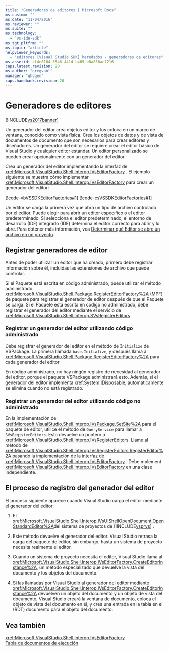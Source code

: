 ```yaml
---
title: "Generadores de editores | Microsoft Docs"
ms.custom: ""
ms.date: "11/04/2016"
ms.reviewer: ""
ms.suite: ""
ms.technology: 
  - "vs-ide-sdk"
ms.tgt_pltfrm: ""
ms.topic: "article"
helpviewer_keywords: 
  - "editores [Visual Studio SDK] heredados - generadores de editores"
ms.assetid: cf4e8164-3546-441d-b465-e8a836ae7216
caps.latest.revision: 20
ms.author: "gregvanl"
manager: "ghogen"
caps.handback.revision: 20
---
```

# Generadores de editores
[!INCLUDE[vs2017banner](../code-quality/includes/vs2017banner.md)]

Un generador del editor crea objetos editor y los coloca en un marco de ventana, conocido como vista física.  Crea los objetos de datos y de vista de documentos de documento que son necesarios para crear editores y diseñadores.  Un generador del editor se requiere crear el editor básico de Visual Studio y cualquier editor estándar.  Un editor personalizado se pueden crear opcionalmente con un generador del editor.  
  
 Crea un generador del editor implementando la interfaz de <xref:Microsoft.VisualStudio.Shell.Interop.IVsEditorFactory> .  El ejemplo siguiente se muestra cómo implementar <xref:Microsoft.VisualStudio.Shell.Interop.IVsEditorFactory> para crear un generador del editor:  
  
 [!code-vb[VSSDKEditorFactories#1](../extensibility/codesnippet/VisualBasic/editor-factories_1.vb)]
 [!code-cs[VSSDKEditorFactories#1](../extensibility/codesnippet/CSharp/editor-factories_1.cs)]  
  
 Un editor se carga la primera vez que abra un tipo de archivo controlado por el editor.  Puede elegir para abrir un editor específico o el editor predeterminado.  Si selecciona el editor predeterminado, el entorno de desarrollo \(IDE\) integrado \(IDE\) determina el editor correcto para abrir y lo abre.  Para obtener más información, vea [Determinar qué Editor se abre un archivo en un proyecto](../extensibility/internals/determining-which-editor-opens-a-file-in-a-project.md).  
  
## Registrar generadores de editor  
 Antes de poder utilizar un editor que ha creado, primero debe registrar información sobre él, incluidas las extensiones de archivo que puede controlar.  
  
 Si el Paquete está escrita en código administrado, puede utilizar el método administrado <xref:Microsoft.VisualStudio.Shell.Package.RegisterEditorFactory%2A> \(MPF\) de paquete para registrar el generador de editor después de que el Paquete se carga.  Si el Paquete está escrita en código no administrado, debe registrar el generador del editor mediante el servicio de <xref:Microsoft.VisualStudio.Shell.Interop.SVsRegisterEditors> .  
  
### Registrar un generador del editor utilizando código administrado  
 Debe registrar el generador del editor en el método de `Initialize` de VSPackage.  La primera llamada `base.Initialize`, y después llama a <xref:Microsoft.VisualStudio.Shell.Package.RegisterEditorFactory%2A> para cada generador del editor  
  
 En código administrado, no hay ningún registro de necesidad al generador del editor, porque el paquete VSPackage administrará esto.  Además, si el generador del editor implementa <xref:System.IDisposable>, automáticamente se elimina cuando no está registrado.  
  
### Registrar un generador del editor utilizando código no administrado  
 En la implementación de <xref:Microsoft.VisualStudio.Shell.Interop.IVsPackage.SetSite%2A> para el paquete de editor, utilice el método de `QueryService` para llamar a `SVsRegisterEditors`.  Esto devuelve un puntero a <xref:Microsoft.VisualStudio.Shell.Interop.IVsRegisterEditors>.  Llame al método de <xref:Microsoft.VisualStudio.Shell.Interop.IVsRegisterEditors.RegisterEditor%2A> pasando la implementación de la interfaz de <xref:Microsoft.VisualStudio.Shell.Interop.IVsEditorFactory> .  Debe mplement <xref:Microsoft.VisualStudio.Shell.Interop.IVsEditorFactory> en una clase independiente.  
  
## El proceso de registro del generador del editor  
 El proceso siguiente aparece cuando Visual Studio carga el editor mediante el generador del editor:  
  
1.  El <xref:Microsoft.VisualStudio.Shell.Interop.IVsUIShellOpenDocument.OpenStandardEditor%2A>del sistema de proyectos de [!INCLUDE[vsprvs](../code-quality/includes/vsprvs_md.md)] .  
  
2.  Este método devuelve el generador del editor.  Visual Studio retrasa la carga del paquete de editor, sin embargo, hasta un sistema de proyecto necesita realmente el editor.  
  
3.  Cuando un sistema de proyecto necesita el editor, Visual Studio llama al <xref:Microsoft.VisualStudio.Shell.Interop.IVsEditorFactory.CreateEditorInstance%2A>, un método especializado que devuelve la vista del documento y los objetos del documento.  
  
4.  Si las llamadas por Visual Studio al generador del editor mediante <xref:Microsoft.VisualStudio.Shell.Interop.IVsEditorFactory.CreateEditorInstance%2A> devuelven un objeto del documento y un objeto de vista del documento, Visual Studio creará la ventana de documento, coloca el objeto de vista del documento en él, y crea una entrada en la tabla en el \(RDT\) documento para el objeto del documento.  
  
## Vea también  
 <xref:Microsoft.VisualStudio.Shell.Interop.IVsEditorFactory>   
 [Tabla de documentos de ejecución](../extensibility/internals/running-document-table.md)